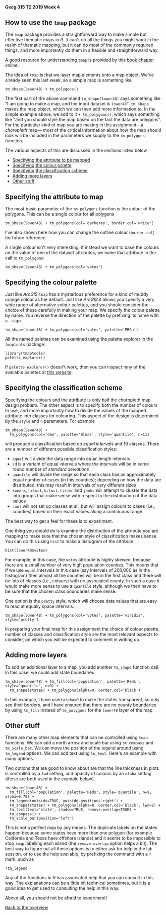 #### Geog 315 T2 2019 Week 4
## How to use the `tmap` package
The `tmap` package provides a straightforward way to make simple but effective thematic maps in *R*. It can't do all the things you might want in the realm of thematic mapping, but it can do most of the commonly required things, and more importantly do them in a flexible and straightforward way.

A good resource for understanding `tmap` is provided by this [book chapter](https://geocompr.robinlovelace.net/adv-map.html) online.

The idea of `tmap` is that we layer map elements onto a map object. We've already seen this last week, so a simple map is something like

```{r}
tm_shape(lower48) + tm_polygons()
```

The first part of the above command `tm_shape(lower48)` says something like "I am going to make a map, and the input dataset is `lower48`". `tm_shape` makes the map object, which we can then add more information to. In the simple example above, we add to it `+ tm_polygons()`, which says something like "and you should style the map based on the fact the data are polygons". For the particular kind of map you are making in this assignment&mdash;a *choropleth* map&mdash; most of the critical information about how the map should look will be included in the parameters we supply to the `tm_polygons` function. 

The various aspects of this are discussed in the sections listed below
+ [Specifying the attribute to be mapped](#specifying-the-attribute-to-map)
+ [Specifying the colour palette](#specifying-the-colour-palette)
+ [Specifying the classification scheme](#specifying-the-classification-scheme)
+ [Adding more layers](#adding-more-layers)
+ [Other stuff](#other-stuff)

## Specifying the attribute to map
The most basic parameter of the `tm_polygons` function is the colour of the polygons. This can be a single colour for all polygons

```{r}
tm_shape(lower48) + tm_polygons(col='darkgrey', border.col='white')
```

I've also shown here how you can change the outline colour (`border.col`) for future reference.

A single colour isn't very interesting, if instead we want to base the colours on the value of one of the dataset attributes, we name that attribute in the call to `tm_polygons`:

```{r}
tm_shape(lower48) + tm_polygons(col='votes')
```

## Specifying the colour palette
Just like *ArcGIS* `tmap` has a mysterious preference for a kind of muddy orange colour as the default. Just like *ArcGIS* it allows you specify a very wide range of alternative colour palettes, and you should consider the choice of these carefully in making your map. We specify the colour palette by name. You reverse the direction of the palette by prefixing its name with a `-` sign.

```{r}
tm_shape(lower48) + tm_polygons(col='votes', palette='PRGn')
```

All the named palettes can be examined using the palette explorer in the `tmaptools` package:

```{r}
library(tmaptools)
palette_explorer()
```

If `palette_explorer()` doesn't work, then you can inspect mny of the available palettes at [this website](http://colorbrewer2.org).

## Specifying the classification scheme
Specifying the colours and the attribute is only half the choropleth map design problem. The other aspect is to specify both the number of colours to use, and more importantly how to divide the values of the mapped attribute into classes for colouring. This aspect of the design is determined by the `style` and `n` parameters. For example

```{r}
tm_shape(lower48) + 
  tm_polygons(col='dem', palette='Blues', style='quantile', n=11)
```

will produce a classification based on *equal intervals* and 10 classes. There are a number of different possible classification styles:
+ `equal` will divide the data range into equal length intervals
+ `sd` is a variant of equal intervals where the intervals will be in some round number of *standard deviations*
+ `quantile` will divide the range so that each class has an approximately equal number of cases (in this counties); depending on how the data are distributed, this may result in intervals of very different sizes
+ `kmeans`, `hclust`, `bclust`, `fisher` and `jenks` will attempt to cluster the data into groups that make sense with respect to the distribution of the data values
+ `cont` will not set up classes at all, but will assign colours to cases (i.e., counties) based on their exact values along a continuous range

The best way to get a feel for these is to experiment.

One thing you should do is examine the distribution of the attribute you are mapping to make sure that the chosen style of classification makes sense. You can do this using `hist` to make a histogram of the attribute:

```{r}
hist(lower48$votes)
```

For example, in this case, the `votes` attribute is highly skewed, because there are a small number of very high population counties. This means that if we use `equal` intervals in this case (say intervals of 200,000 as in the histogram) then almost all the counties will be in the first class and there will be lots of classes (i.e., colours) with no associated county. In such a case it would make more sense to use a `quantile` style, although we then have to be sure that the chosen class boundaries make sense. 

One option is the `pretty` style, which will choose data values that are easy to read at equally space intervals.

```{r}
tm_shape(lower48) + tm_polygons(col='votes', palette='viridis', style='pretty')
```

In preparing your final map for this assignment the choice of colour palette, number of classes and classification style are the most relevant aspects to consider, on which you will be expected to comment in writing up.

## Adding more layers
To add an additional layer to a map, you add another `tm_shape` function call. In this case, we could add state boundaries

```{r}
tm_shape(lower48) + tm_fill(col='population', palette='Reds', style='quantile', n=9) + 
  tm_shape(states) + tm_polygons(alpha=0, border.col='black')
```

In this example, I have used `alpha=0` to make the states transparent, so only see their borders, and I have ensured that there are no county boundaries by using `tm_fill` instead of `tm_polygons` for the `lower48` layer of the map.

## Other stuff
There are many other map elements that can be controlled using `tmap` functions. We can add a north arrow and scale bar using `tm_compass` and `tm_scale_bar`. We can move the position of the legend around using `tm_legend` options. We can add text using `tm_text`. Here's an example with many options.

Two options that are good to know about are that the line thickness in plots is controlled by a `lwd` setting, and opacity of colours by an `alpha` setting (these are both used in the example below).

```{r}
tm_shape(lower48) + 
  tm_fill(col='population', palette='Reds', style='quantile', n=9, alpha=0.75) + 
  tm_legend(outside=TRUE, outside.position='right') +
  tm_shape(states) + tm_polygons(alpha=0, border.col='black', lwd=2) +
  tm_text(text='state', shadow=TRUE, remove.overlap=TRUE) + 
  tm_compass() +
  tm_scale_bar(position='left')
```

This is not a perfect map by any means. The duplicate labels on the states happen because some states have more than one polygon (for example California and Texas have offshore islands) and it seems to be impossible to stop `tmap` labelling each island (the `remove.overlap` option helps a bit). The best way to figure out all these options is to either ask for help in the lab session, or to use the help available, by prefixing the command with a `?` mark, such as

```{r}
?tm_legend
```

Any of the functions in *R* has associated help that you can consult in this way. The explanations can be a little bit technical sometimes, but it is a good idea to get used to consulting the help in this way.

Above all, you should not be afraid to experiment!

[Back to the overview](lab-03-00-overview.md)